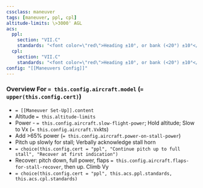 ```yaml
---
cssclass: maneuver
tags: [maneuver, ppl, cpl]
altitude-limits: \>3000' AGL
acs:
  ppl: 
    section: "VII.C"
    standards: "<font color=\"red\">Heading ±10°, or bank (<20°) ±10°</font>"
  cpl: 
    section: "VII.C"
    standards: "<font color=\"red\">Heading ±10°, or bank (<20°) ±10°</font>"
config: "[[Maneuvers Config]]"
---
```

### Overview For `= this.config.aircraft.model` (`= upper(this.config.cert)`)
- `= [[Maneuver Set-Up]].content`
- Altitude `= this.altitude-limits`
- Power - `= this.config.aircraft.slow-flight-power`; Hold altitude; Slow to Vx (`= this.config.aircraft.Vx`kts)
- Add >65% power (`= this.config.aircraft.power-on-stall-power`)
- Pitch up slowly for stall; Verbally acknowledge stall horn
- `= choice(this.config.cert = "ppl", "Continue pitch up to full stall", "Recover at first indication")`
- Recover: pitch down, full power, flaps `= this.config.aircraft.flaps-for-stall-recover`, then up. Climb Vy
- `= choice(this.config.cert = "ppl", this.acs.ppl.standards, this.acs.cpl.standards)`